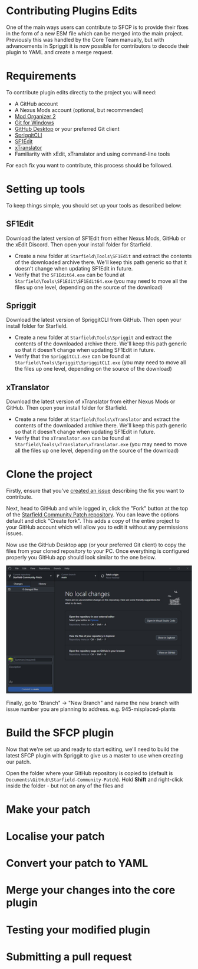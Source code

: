 # Contributing Plugins Edits
One of the main ways users can contribute to SFCP is to provide their fixes in the form of a new ESM file which can be merged into the main project. Previously this was handled by the Core Team manually, but with advancements in Spriggit it is now possible for contributors to decode their plugin to YAML and create a merge request. 

# Requirements
To contribute plugin edits directly to the project you will need:
- A GitHub account
- A Nexus Mods account (optional, but recommended)
- [Mod Organizer 2]()
- [Git for Windows](https://git-scm.com/downloads)
- [GitHub Desktop](https://desktop.github.com/) or your preferred Git client
- [SpriggitCLI](https://github.com/Mutagen-Modding/Spriggit/releases)
- [SF1Edit](https://www.nexusmods.com/starfield/mods/239)
- [xTranslator](https://www.nexusmods.com/starfield/mods/313)
- Familiarity with xEdit, xTranslator and using command-line tools

For each fix you want to contribute, this process should be followed. 

# Setting up tools
To keep things simple, you should set up your tools as described below:

## SF1Edit
Download the latest version of SF1Edit from either Nexus Mods, GitHub or the xEdit Discord. Then open your install folder for Starfield.
- Create a new folder at `Starfield\Tools\SF1Edit` and extract the contents of the downloaded archive there. We'll keep this path generic so that it doesn't change when updating SF1Edit in future.
- Verify that the `SF1Edit64.exe` can be found at `Starfield\Tools\SF1Edit\SF1Edit64.exe` (you may need to move all the files up one level, depending on the source of the download)

## Spriggit
Download the latest version of SpriggitCLI from GitHub. Then open your install folder for Starfield.
- Create a new folder at `Starfield\Tools\Spriggit` and extract the contents of the downloaded archive there. We'll keep this path generic so that it doesn't change when updating SF1Edit in future.
- Verify that the `SpriggitCLI.exe` can be found at `Starfield\Tools\Spriggit\SpriggitCLI.exe` (you may need to move all the files up one level, depending on the source of the download)

## xTranslator
Download the latest version of xTranslator from either Nexus Mods or GitHub. Then open your install folder for Starfield.
- Create a new folder at `Starfield\Tools\xTranslator` and extract the contents of the downloaded archive there. We'll keep this path generic so that it doesn't change when updating SF1Edit in future.
- Verify that the `xTranslator.exe` can be found at `Starfield\Tools\xTranslator\xTranslator.exe` (you may need to move all the files up one level, depending on the source of the download)

# Clone the project
Firstly, ensure that you've [created an issue](https://www.starfieldpatch.dev/report) describing the fix you want to contribute. 

Next, head to GitHub and while logged in, click the "Fork" button at the top of the [Starfield Community Patch repository](https://github.com/Starfield-Community-Patch/Starfield-Community-Patch). You can leave the options default and click "Create fork". This adds a copy of the entire project to your GitHub account which will allow you to edit it without any permissions issues.

Now use the GitHub Desktop app (or your preferred Git client) to copy the files from your cloned repository to your PC. Once everything is configured properly you GitHub app should look similar to the one below.

![GitHub Desktop showing the clone repo](./Images/GitDesktop.jpg)

Finally, go to "Branch" -> "New Branch" and name the new branch with issue number you are planning to address. e.g. 945-misplaced-plants


# Build the SFCP plugin
Now that we're set up and ready to start editing, we'll need to build the latest SFCP plugin with Spriggit to give us a master to use when creating our patch. 

Open the folder where your GitHub repository is copied to (default is `Documents\GitHub\Starfield-Community-Patch`). Hold **Shift** and right-click inside the folder - but not on any of the files and 

# Make your patch

# Localise your patch

# Convert your patch to YAML

# Merge your changes into the core plugin

# Testing your modified plugin

# Submitting a pull request